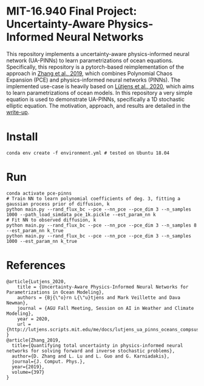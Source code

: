 # MIT-16.940 Final Project: Uncertainty-Aware Physics-Informed Neural Networks
This repository implements a uncertainty-aware physics-informed neural network (UA-PINNs) to learn parametrizations of ocean equations. Specifically, this repository is a pytorch-based reimplementation of the approach in [Zhang et al., 2019](https://doi.org/10.1016/j.jcp.2019.07.048 "Quantifying total uncertainty in physics-informed neural networks"), which combines Polynomial Chaos Expansion (PCE) and physics-informed neural networks (PINNs). The implemented use-case is heavily based on [Lütjens et al., 2020](http://lutjens.scripts.mit.edu/me/docs/lutjens_ua_pinns_oceans_compsust_20.pdf "Uncertainty-Aware Physics-Informed Neural Networks"), which aims to learn parametrizations of ocean models. In this repository a very simple equation is used to demonstrate UA-PINNs, specifically a 1D stochastic elliptic equation. The motivation, approach, and results are detailed in the [write-up](https://github.com/blutjens/pce-pinns/blob/main/doc/main.pdf "Uncertainty Quantification in Physics-Informed Neural Networks").

# Install
```
conda env create -f environment.yml # tested on Ubuntu 18.04
```

# Run
```
conda activate pce-pinns
# Train NN to learn polynomial coefficients of deg. 3, fitting a gaussian process prior of diffusion, k
python main.py --rand_flux_bc --pce --nn_pce --pce_dim 3 --n_samples 1000 --path_load_simdata pce_1k.pickle --est_param_nn k
# Fit NN to observed diffusion, k  
python main.py --rand_flux_bc --pce --nn_pce --pce_dim 3 --n_samples 8 --est_param_nn k_true        
python main.py --rand_flux_bc --pce --nn_pce --pce_dim 3 --n_samples 1000 --est_param_nn k_true        
```

# References 
```
@article{Lutjens_2020,
	title = {Uncertainty-Aware Physics-Informed Neural Networks for Parametrizations in Ocean Modeling},
	authors = {Bj{\"o}rn L{\"u}tjens and Mark Veillette and Dava Newman},
	journal = {AGU Fall Meeting, Session on AI in Weather and Climate Modeling},
	year = 2020,
	url = {http://lutjens.scripts.mit.edu/me/docs/lutjens_ua_pinns_oceans_compsust_20.pdf}
}
@article{Zhang_2019,
  title={Quantifying total uncertainty in physics-informed neural networks for solving forward and inverse stochastic problems},
  author={D. Zhang and L. Lu and L. Guo and G. Karniadakis},
  journal={J. Comput. Phys.},
  year={2019},
  volume={397}
}
```
